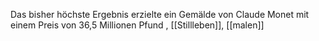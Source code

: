 Das bisher höchste Ergebnis erzielte ein Gemälde von Claude Monet mit einem Preis von 36,5 Millionen Pfund
, [[Stillleben]], [[malen]]